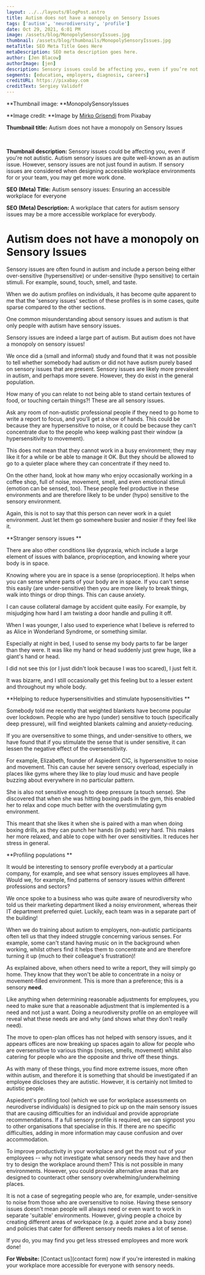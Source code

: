 ```yaml
---
layout: ../../layouts/BlogPost.astro
title: Autism does not have a monopoly on Sensory Issues
tags: ['autism', 'neurodiversity', 'profile']
date: Oct 29, 2021, 6:01 PM
image: /assets/blog/MonopolySensoryIssues.jpg
thumbnail: /assets/blog/thumbnails/MonopolySensoryIssues.jpg
metaTitle: SEO Meta Title Goes Here
metaDescription: SEO meta description goes here.
author: [Jen Blacow]
authorImage: [jen]
description: Sensory issues could be affecting you, even if you’re not autistic. Autism sensory issues are quite well-known as an autism issue. However, sensory issues are not just found in autism. If sensory issues are considered when designing accessible workplace environments for or your team, you may get more work done.
segments: [education, employers, diagnosis, careers]
creditURL: https://pixabay.com
creditText: Sergiey Validoff
---
```

**Thumbnail image: **MonopolySensoryIssues

**Image credit: **Image by [Mirko
Grisendi](https://pixabay.com/users/hurca-8968775/?utm_source=link-attribution&utm_medium=referral&utm_campaign=image&utm_content=3502291) from Pixabay 

**Thumbnail title:** Autism does not have a monopoly on Sensory Issues

 

**Thumbnail description:** Sensory issues could be affecting you, even
if you're not autistic. Autism sensory issues are quite well-known as an
autism issue. However, sensory issues are not just found in autism. If
sensory issues are considered when designing accessible
workplace environments for or your team, you may get more work done.

**SEO (Meta) Title:** Autism sensory issues: Ensuring an accessible
workplace for everyone

**SEO (Meta) Description:** A workplace that caters for autism sensory
issues may be a more accessible workplace for everybody.

Autism does not have a monopoly on Sensory Issues
=================================================

Sensory issues are often found in autism and include a person being
either over-sensitive (hypersensitive) or under-sensitive (hypo
sensitive) to certain stimuli. For example, sound, touch, smell, and
taste.

When we do autism profiles on individuals, it has become quite apparent
to me that the 'sensory issues' section of these profiles is in some
cases, quite sparse compared to the other sections.

One common misunderstanding about sensory issues and autism is that only
people with autism have sensory issues.

Sensory issues are indeed a large part of autism. But autism does not
have a monopoly on sensory issues!

We once did a (small and informal) study and found that it was not
possible to tell whether somebody had autism or did not have autism
purely based on sensory issues that are present. Sensory issues are
likely more prevalent in autism, and perhaps more severe. However, they
do exist in the general population.

How many of you can relate to not being able to stand certain textures
of food, or touching certain things?! These are all sensory issues.

Ask any room of non-autistic professional people if they need to go home
to write a report to focus, and you'll get a show of hands. This could
be because they are hypersensitive to noise, or it could be because they
can't concentrate due to the people who keep walking past their window
(a hypersensitivity to movement).

This does not mean that they cannot work in a busy environment; they may
like it for a while or be able to manage it OK. But they should be
allowed to go to a quieter place where they can concentrate if they need
to.

On the other hand, look at how many who enjoy occasionally working in a
coffee shop, full of noise, movement, smell, and even emotional stimuli
(emotion can be sensed, too). These people feel productive in these
environments and are therefore likely to be under (hypo) sensitive to
the sensory environment.

Again, this is not to say that this person can never work in a quiet
environment. Just let them go somewhere busier and nosier if they feel
like it.

**Stranger sensory issues **

There are also other conditions like dyspraxia, which include a large
element of issues with balance, proprioception, and knowing where your
body is in space.

Knowing where you are in space is a sense (proprioception). It helps
when you can sense where parts of your body are in space. If you can't
sense this easily (are under-sensitive) then you are more likely to
break things, walk into things or drop things. This can cause anxiety. 

I can cause collateral damage by accident quite easily. For example, by
misjudging how hard I am twisting a door handle and pulling it off.

When I was younger, I also used to experience what I believe is referred
to as Alice in Wonderland Syndrome, or something similar.

Especially at night in bed, I used to sense my body parts to far be
larger than they were. It was like my hand or head suddenly just grew
huge, like a giant\'s hand or head.

I did not see this (or I just didn't look because I was too scared), I
just felt it.

It was bizarre, and I still occasionally get this feeling but to a
lesser extent and throughout my whole body.

**Helping to reduce hypersensitivities and stimulate
hyposensitivities **

Somebody told me recently that weighted blankets have become popular
over lockdown. People who are hypo (under) sensitive to touch
(specifically deep pressure), will find weighted blankets calming and
anxiety-reducing.

If you are oversensitive to some things, and under-sensitive to others,
we have found that if you stimulate the sense that is under sensitive,
it can lessen the negative effect of the oversensitivity.

For example, Elizabeth, founder of Aspiedent CIC, is hypersensitive to
noise and movement. This can cause her severe sensory overload,
especially in places like gyms where they like to play loud music and
have people buzzing about everywhere in no particular pattern.

She is also not sensitive enough to deep pressure (a touch sense). She
discovered that when she was hitting boxing pads in the gym, this
enabled her to relax and cope much better with the overstimulating gym
environment.

This meant that she likes it when she is paired with a man when doing
boxing drills, as they can punch her hands (in pads) very hard. This
makes her more relaxed, and able to cope with her over sensitivities. It
reduces her stress in general.

**Profiling populations **

It would be interesting to sensory profile everybody at a particular
company, for example, and see what sensory issues employees all have.
Would we, for example, find patterns of sensory issues within different
professions and sectors?

We once spoke to a business who was quite aware of neurodiversity who
told us their marketing department liked a noisy environment, whereas
their IT department preferred quiet. Luckily, each team was in a
separate part of the building!

When we do training about autism to employers, non-autistic participants
often tell us that they indeed struggle concerning various senses. For
example, some can't stand having music on in the background when
working, whilst others find it helps them to concentrate and are
therefore turning it up (much to their colleague's frustration)!

As explained above, when others need to write a report, they will simply
go home. They know that they won't be able to concentrate in a noisy or
movement-filled environment. This is more than a preference; this is a
sensory **need**.

Like anything when determining reasonable adjustments for employees, you
need to make sure that a reasonable adjustment that is implemented is a
need and not just a want. Doing a neurodiversity profile on an employee
will reveal what these needs are and why (and shows what they don't
really need).

The move to open-plan offices has not helped with sensory issues, and it
appears offices are now breaking up spaces again to allow for people who
are oversensitive to various things (noises, smells, movement) whilst
also catering for people who are the opposite and thrive off these
things.

As with many of these things, you find more extreme issues, more often
within autism, and therefore it is something that should be investigated
if an employee discloses they are autistic. However, it is certainly not
limited to autistic people.

Aspiedent's profiling tool (which we use for workplace assessments on
neurodiverse individuals) is designed to pick up on the main sensory
issues that are causing difficulties for an individual and provide
appropriate recommendations. If a full sensory profile is required, we
can signpost you to other organisations that specialise in this. If
there are no specific difficulties, adding in more information may cause
confusion and over accommodation.

To improve productivity in your workplace and get the most out of your
employees -- why not investigate what sensory needs they have and then
try to design the workplace around them? This is not possible in many
environments. However, you could provide alternative areas that are
designed to counteract other sensory overwhelming/underwhelming places.

It is not a case of segregating people who are, for example,
under-sensitive to noise from those who are oversensitive to noise.
Having these sensory issues doesn't mean people will always need or even
want to work in separate 'suitable' environments. However, giving people
a choice by creating different areas of workspace (e.g. a quiet zone and
a busy zone) and policies that cater for different sensory needs makes a
lot of sense.

If you do, you may find you get less stressed employees and more work
done!

**For Website:** [Contact us](contact form) now if you\'re interested in
making your workplace more accessible for everyone with sensory needs.

